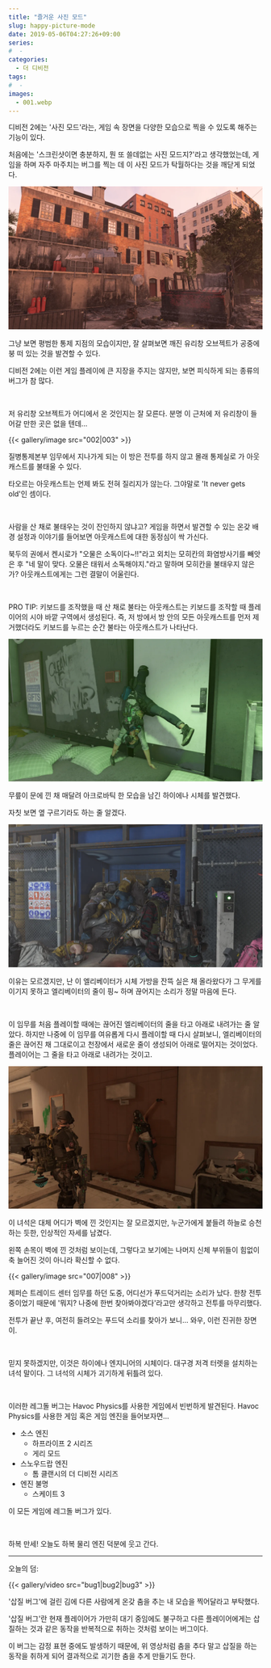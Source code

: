 ```yaml
---
title: "즐거운 사진 모드"
slug: happy-picture-mode
date: 2019-05-06T04:27:26+09:00
series:
#  - 
categories:
  - 더 디비전
tags:
#  - 
images:
  - 001.webp
---
```


디비전 2에는 '사진 모드'라는, 게임 속 장면을 다양한 모습으로 찍을 수 있도록 해주는 기능이 있다.

처음에는 '스크린샷이면 충분하지, 뭔 또 쓸데없는 사진 모드지?'라고 생각했었는데, 게임을 하며 자주 마주치는 버그를 찍는 데 이 사진 모드가 탁월하다는 것을 깨닫게 되었다.

![](001.webp)

그냥 보면 평범한 통제 지점의 모습이지만, 잘 살펴보면 깨진 유리창 오브젝트가 공중에 붕 떠 있는 것을 발견할 수 있다.

디비전 2에는 이런 게임 플레이에 큰 지장을 주지는 않지만, 보면 피식하게 되는 종류의 버그가 참 많다.

&nbsp;

저 유리창 오브젝트가 어디에서 온 것인지는 잘 모른다. 분명 이 근처에 저 유리창이 들어갈 만한 곳은 없을 텐데...

{{< gallery/image src="002|003" >}}

질병통제본부 임무에서 지나가게 되는 이 방은 전투를 하지 않고 몰래 통제실로 가 아웃캐스트를 불태울 수 있다.

타오르는 아웃캐스트는 언제 봐도 전혀 질리지가 않는다. 그야말로 'It never gets old'인 셈이다.

​&nbsp;

사람을 산 채로 불태우는 것이 잔인하지 않냐고? 게임을 하면서 발견할 수 있는 온갖 배경 설정과 이야기를 들어보면 아웃캐스트에 대한 동정심이 싹 가신다.

북두의 권에서 켄시로가 "오물은 소독이다~!!"라고 외치는 모히칸의 화염방사기를 빼앗은 후 "네 말이 맞다. 오물은 태워서 소독해야지."라고 말하며 모히칸을 불태우지 않은가? 아웃캐스트에게는 그런 결말이 어울린다.

​&nbsp;

PRO TIP: 키보드를 조작했을 때 산 채로 불타는 아웃캐스트는 키보드를 조작할 때 플레이어의 시야 바깥 구역에서 생성된다. 즉, 저 방에서 방 안의 모든 아웃캐스트를 먼저 제거했더라도 키보드를 누르는 순간 불타는 아웃캐스트가 나타난다.

![](004.webp)

무릎이 문에 낀 채 매달려 아크로바틱 한 모습을 남긴 하이에나 시체를 발견했다.

자칫 보면 옆 구르기라도 하는 줄 알겠다.

![](005.webp)

이유는 모르겠지만, 난 이 엘리베이터가 시체 가방을 잔뜩 실은 채 올라왔다가 그 무게를 이기지 못하고 엘리베이터의 줄이 핑~ 하며 끊어지는 소리가 정말 마음에 든다.

&nbsp;

이 임무를 처음 플레이할 때에는 끊어진 엘리베이터의 줄을 타고 아래로 내려가는 줄 알았다. 하지만 나중에 이 임무를 여유롭게 다시 플레이할 때 다시 살펴보니, 엘리베이터의 줄은 끊어진 채 그대로이고 천장에서 새로운 줄이 생성되어 아래로 떨어지는 것이었다. 플레이어는 그 줄을 타고 아래로 내려가는 것이고.

![](006.webp)

이 녀석은 대체 어디가 벽에 낀 것인지는 잘 모르겠지만, 누군가에게 붙들려 하늘로 승천하는 듯한, 인상적인 자세를 남겼다.

왼쪽 손목이 벽에 낀 것처럼 보이는데, 그렇다고 보기에는 나머지 신체 부위들이 힘없이 축 늘어진 것이 아니라 확신할 수 없다.

{{< gallery/image src="007|008" >}}

제퍼슨 트레이드 센터 임무를 하던 도중, 어디선가 푸드덕거리는 소리가 났다. 한창 전투 중이었기 때문에 '뭐지? 나중에 한번 찾아봐야겠다'라고만 생각하고 전투를 마무리했다.

전투가 끝난 후, 여전히 들려오는 푸드덕 소리를 찾아가 보니... 와우, 이런 진귀한 장면이.

&nbsp;

믿지 못하겠지만, 이것은 하이에나 엔지니어의 시체이다. 대구경 저격 터렛을 설치하는 녀석 말이다. 그 녀석의 시체가 괴기하게 뒤틀려 있다.

&nbsp;

이러한 레그돌 버그는 Havoc Physics를 사용한 게임에서 빈번하게 발견된다. Havoc Physics를 사용한 게임 혹은 게임 엔진을 들어보자면...

* 소스 엔진
  * 하프라이프 2 시리즈
  * 게리 모드
* 스노우드랍 엔진
  * 톰 클랜시의 더 디비전 시리즈
* 엔진 불명
  * 스케이트 3

이 모든 게임에 레그돌 버그가 있다.

&nbsp;

하복 만세! 오늘도 하복 물리 엔진 덕분에 웃고 간다.

***

오늘의 덤:

{{< gallery/video src="bug1|bug2|bug3" >}}

'삽질 버그'에 걸린 김에 다른 사람에게 온갖 춤을 추는 내 모습을 찍어달라고 부탁했다.

'삽질 버그'란 현재 플레이어가 가만히 대기 중임에도 불구하고 다른 플레이어에게는 삽질하는 것과 같은 동작을 반복적으로 취하는 것처럼 보이는 버그이다.

이 버그는 감정 표현 중에도 발생하기 때문에, 위 영상처럼 춤을 추다 말고 삽질을 하는 동작을 취하게 되어 결과적으로 괴기한 춤을 추게 만들기도 한다.

